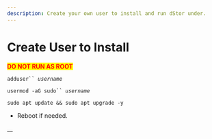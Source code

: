 ```yaml
---
description: Create your own user to install and run dStor under.
---
```


# Create User to Install

<mark style="color:red;">**DO NOT RUN AS ROOT**</mark>

`adduser`` `_`username`_

`usermod -aG sudo`` `_`username`_

`sudo apt update && sudo apt upgrade -y`

* Reboot if needed.

__
